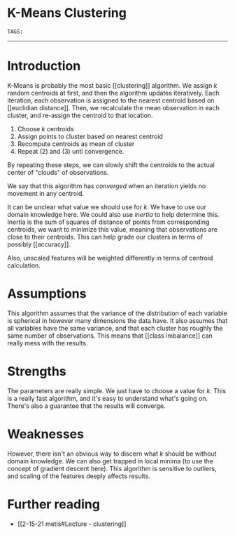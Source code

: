 # K-Means Clustering
`TAGS:` 

---
# Introduction
K-Means is probably the most basic [[clustering]] algorithm. We assign *k* random centroids at first, and then the algorithm updates iteratively. Each iteration, each observation is assigned to the nearest centroid based on [[euclidian distance]]. Then, we recalculate the mean observation in each cluster, and re-assign the centroid to that location.

1. Choose *k* centroids
2. Assign points to cluster based on nearest centroid
3. Recompute centroids as mean of cluster
4. Repeat (2) and (3) unti convergence.

By repeating these steps, we can slowly shift the centroids to the actual center of "clouds" of observations. 

We say that this algorithm has *converged* when an iteration yields no movement in any centroid. 

It can be unclear what value we should use for *k*. We have to use our domain knowledge here. We could also use *inertia* to help determine this. Inertia is the sum of squares of distance of points from corresponding centroids, we want to minimize this value, meaning that observations are close to their centroids. This can help grade our clusters in terms of possibly [[accuracy]]. 

Also, unscaled features will be weighted differently in terms of centroid calculation.

# Assumptions
This algorithm assumes that the variance of the distribution of each variable is spherical in however many dimensions the data have. It also assumes that all variables have the same variance, and that each cluster has roughly the same number of observations. This means that [[class imbalance]] can really mess with the results. 

# Strengths
The parameters are really simple. We just have to choose a value for *k.* This is a really fast algorithm, and it's easy to understand what's going on. There's also a guarantee that the results will converge.

# Weaknesses
However, there isn't an obvious way to discern what *k* should be without domain knowledge. We can also get trapped in local minima (to use the concept of gradient descent here). This algorithm is sensitive to outliers, and scaling of the features deeply affects results. 

# Further reading
- [[2-15-21 metis#Lecture - clustering]]